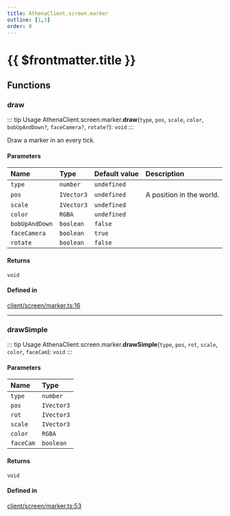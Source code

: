 ```yaml
---
title: AthenaClient.screen.marker
outline: [1,3]
order: 0
---
```


# {{ $frontmatter.title }}


## Functions

### draw

::: tip Usage
AthenaClient.screen.marker.**draw**(`type`, `pos`, `scale`, `color`, `bobUpAndDown?`, `faceCamera?`, `rotate?`): `void`
:::

Draw a marker in an every tick.

#### Parameters

| Name | Type | Default value | Description |
| :------ | :------ | :------ | :------ |
| `type` | `number` | `undefined` |  |
| `pos` | `IVector3` | `undefined` | A position in the world. |
| `scale` | `IVector3` | `undefined` |  |
| `color` | `RGBA` | `undefined` |  |
| `bobUpAndDown` | `boolean` | `false` |  |
| `faceCamera` | `boolean` | `true` |  |
| `rotate` | `boolean` | `false` |  |

#### Returns

`void`

#### Defined in

[client/screen/marker.ts:16](https://github.com/Stuyk/altv-athena/blob/e54c59d/src/core/client/screen/marker.ts#L16)

___

### drawSimple

::: tip Usage
AthenaClient.screen.marker.**drawSimple**(`type`, `pos`, `rot`, `scale`, `color`, `faceCam`): `void`
:::

#### Parameters

| Name | Type |
| :------ | :------ |
| `type` | `number` |
| `pos` | `IVector3` |
| `rot` | `IVector3` |
| `scale` | `IVector3` |
| `color` | `RGBA` |
| `faceCam` | `boolean` |

#### Returns

`void`

#### Defined in

[client/screen/marker.ts:53](https://github.com/Stuyk/altv-athena/blob/e54c59d/src/core/client/screen/marker.ts#L53)
